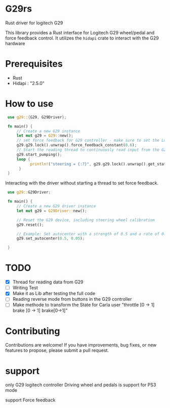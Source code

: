 # G29rs 
Rust driver for logitech G29 

This library provides a Rust interface for Logitech G29 wheel/pedal and force feedback control. 
It utilizes the `hidapi` crate to interact with the G29 hardware

# Prerequisites
 - Rust
 - Hidapi : "2.5.0"

# How to use 

```rust
 use g29::{G29, G29Driver};

 fn main() {
     // Create a new G29 instance
     let mut g29 = G29::new();
     // set force feedback for G29 controller - make sure to set the Logitech to PS3 Mode
     g29.g29.lock().unwrap().force_feedback_constant(0.6);
     // Start the reading thread to continuously read input from the G29 device
     g29.start_pumping();
     loop {
           println!("steering = {:?}", g29.g29.lock().unwrap().get_state());
      }
 }
```

 Interacting with the driver without starting a thread to set force feedback.

```rust
 use g29::G29Driver;

 fn main() {
     // Create a new G29 driver instance
     let mut g29 = G29Driver::new();

     // Reset the G29 device, including steering wheel calibration
     g29.reset();

     // Example: Set autocenter with a strength of 0.5 and a rate of 0.05
     g29.set_autocenter(0.5, 0.05);

 }
```


# TODO

- [x] Thread for reading data from G29
- [ ] Writing Test
- [x] Make it as Lib after testing the full code 
- [ ] Reading reverse mode from buttons in the G29 controller 
- [ ] Make methode to transform the State for Carla user "throttle  [0 -> 1] brake [0 -> 1] brake[0->1]"

# Contributing
Contributions are welcome! If you have improvements, bug fixes, or new features to propose, please submit a pull request.


# support

only G29 logitech controller Driving wheel and pedals is support for PS3 mode

support Force feedback
